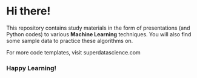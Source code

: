 # Hi there!

This repository contains study materials in the form of presentations (and Python codes) to various **Machine Learning** techniques. You will also find some sample data to practice these algorithms on. 

For more code templates, visit superdatascience.com

### Happy Learning!
